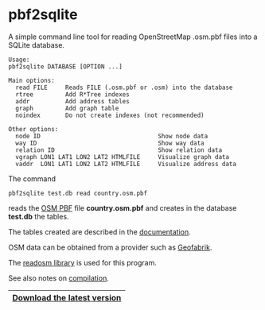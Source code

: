 # pbf2sqlite

A simple command line tool for reading OpenStreetMap .osm.pbf files into a SQLite database.

```
Usage:
pbf2sqlite DATABASE [OPTION ...]

Main options:
  read FILE     Reads FILE (.osm.pbf or .osm) into the database
  rtree         Add R*Tree indexes
  addr          Add address tables
  graph         Add graph table
  noindex       Do not create indexes (not recommended)

Other options:
  node ID                                 Show node data
  way ID                                  Show way data
  relation ID                             Show relation data
  vgraph LON1 LAT1 LON2 LAT2 HTMLFILE     Visualize graph data
  vaddr  LON1 LAT1 LON2 LAT2 HTMLFILE     Visualize address data
```

The command
```
pbf2sqlite test.db read country.osm.pbf
```
reads the [OSM PBF](https://wiki.openstreetmap.org/wiki/PBF_Format) file **country.osm.pbf**
and creates in the database **test.db** the tables.

The tables created are described in the [documentation](doc/pbf2sqlite.md).

OSM data can be obtained from a provider such as [Geofabrik](https://download.geofabrik.de).

The [readosm library](https://www.gaia-gis.it/fossil/readosm/index)
is used for this program.

See also notes on [compilation](doc/compiling.md).

|[**Download the latest version**](https://github.com/osmzoso/pbf2sqlite/releases/latest)|
|----------------------------------------------------------------------------------------|

